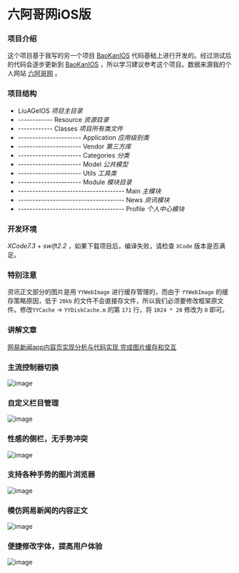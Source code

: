 # 六阿哥网iOS版

### 项目介绍

这个项目基于我写的另一个项目 [BaoKanIOS](https://github.com/6ag/BaoKanIOS) 代码基础上进行开发的。经过测试后的代码会逐步更新到 [BaoKanIOS](https://github.com/6ag/BaoKanIOS) ，所以学习建议参考这个项目。数据来源我的个人网站 [六阿哥网](http://www.6ag.cn)  。

### 项目结构

+ LiuAGeIOS *项目主目录*
+ ------------ Resource *资源目录*
+ ------------ Classes *项目所有类文件*
+ ---------------------- Application *应用级别类*
+ ---------------------- Vendor *第三方库*
+ ---------------------- Categories *分类*
+ ---------------------- Model *公共模型*
+ ---------------------- Utils *工具类*
+ ---------------------- Module *模块目录*
+ ------------------------------------- Main *主模块*
+ ------------------------------------- News *资讯模块*
+ ------------------------------------- Profile *个人中心模块*

### 开发环境

*XCode7.3* + *swift2.2* ，如果下载项目后，编译失败，请检查 `XCode` 版本是否满足。

### 特别注意

资讯正文部分的图片是用 `YYWebImage` 进行缓存管理的，而由于 `YYWebImage` 的缓存策略原因，低于 `20kb` 的文件不会直接存文件，所以我们必须要修改框架原文件。修改`YYCache` -> `YYDiskCache.m` 的第 `171` 行，将 `1024 * 20` 修改为 `0` 即可。

### 讲解文章

[网易新闻app内容页实现分析与代码实现 完成图片缓存和交互
](https://blog.6ag.cn/1514.html)

### 主流控制器切换

![image](https://github.com/6ag/LiuAGeIOS/blob/master/1.gif)

### 自定义栏目管理

![image](https://github.com/6ag/LiuAGeIOS/blob/master/2.gif)

### 性感的侧栏，无手势冲突

![image](https://github.com/6ag/LiuAGeIOS/blob/master/3.gif)

### 支持各种手势的图片浏览器

![image](https://github.com/6ag/LiuAGeIOS/blob/master/4.gif)

### 模仿网易新闻的内容正文

![image](https://github.com/6ag/LiuAGeIOS/blob/master/5.gif)

### 便捷修改字体，提高用户体验

![image](https://github.com/6ag/LiuAGeIOS/blob/master/6.gif)


